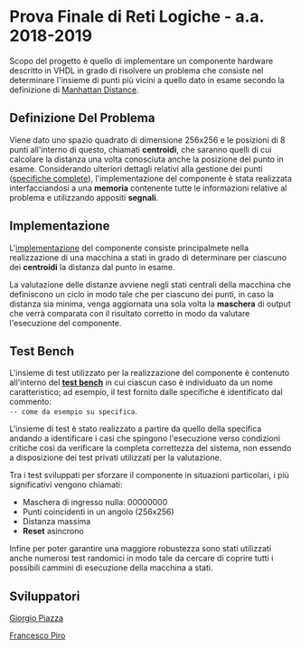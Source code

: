 # Prova Finale di Reti Logiche - a.a. 2018-2019
Scopo del progetto è quello di implementare un componente hardware descritto in VHDL in grado di risolvere un problema che consiste nel determinare l'insieme di punti più vicini a quello dato in esame secondo la definizione di [Manhattan Distance](https://en.wikipedia.org/wiki/Taxicab_geometry).

## Definizione Del Problema
Viene dato uno spazio quadrato di dimensione 256x256 e le posizioni di 8 punti all'interno di questo, chiamati __centroidi__, che saranno quelli di cui calcolare la distanza una volta conosciuta anche la posizione del punto in esame. Considerando ulteriori dettagli relativi alla gestione dei punti ([specifiche complete](https://github.com/Megapiro/Progetto-RETI-2019/blob/master/Specifications/Specifica%20_PFRL.pdf)), l'implementazione del componente è stata realizzata interfacciandosi a una __memoria__ contenente tutte le informazioni relative al problema e utilizzando appositi __segnali__.

## Implementazione
L'[implementazione](https://github.com/Megapiro/Progetto-RETI-2019/blob/master/project_piazza_piro.vhd) del componente consiste principalmete nella realizzazione di una macchina a stati in grado di determinare per ciascuno dei __centroidi__ la distanza dal punto in esame.

La valutazione delle distanze avviene negli stati centrali della macchina che definiscono un ciclo in modo tale che per ciascuno dei punti, in caso la distanza sia minima, venga aggiornata una sola volta la __maschera__ di output che verrà comparata con il risultato corretto in modo da valutare l'esecuzione del componente.

## Test Bench
L'insieme di test utilizzato per la realizzazione del componente è contenuto all'interno del __[test bench](https://github.com/Megapiro/Progetto-RETI-2019/blob/master/test_bench.vhd)__ in cui ciascun caso è individuato da un nome caratteristico; ad esempio, il test fornito dalle specifiche è identificato dal commento: <br /> `-- come da esempio su specifica`. 

L'insieme di test è stato realizzato a partire da quello della specifica andando a identificare i casi che spingono l'esecuzione verso condizioni critiche così da verificare la completa correttezza del sistema, non essendo a disposizione dei test privati utilizzati per la valutazione.

Tra i test sviluppati per sforzare il componente in situazioni particolari, i più significativi vengono chiamati:
  * Maschera di ingresso nulla: 00000000
  * Punti coincidenti in un angolo (256x256)
  * Distanza massima
  * __Reset__ asincrono
  
Infine per poter garantire una maggiore robustezza sono stati utilizzati anche numerosi test randomici in modo tale da cercare di coprire tutti i possibili cammini di esecuzione della macchina a stati.  

## Sviluppatori
[Giorgio Piazza](https://github.com/giorgiopiazza)

[Francesco Piro](https://github.com/Megapiro)
